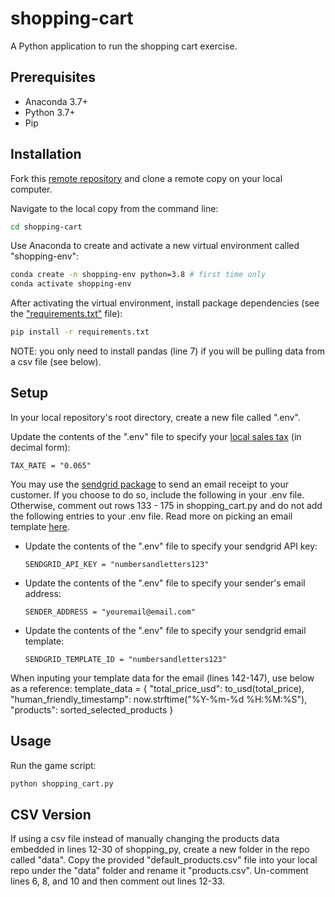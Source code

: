 # shopping-cart

A Python application to run the shopping cart exercise.


## Prerequisites

  + Anaconda 3.7+
  + Python 3.7+
  + Pip

## Installation
Fork this [remote repository](https://github.com/stsikata/shopping-cart.git) and clone a remote copy on your local computer.

Navigate to the local copy from the command line:

```sh
cd shopping-cart
```

Use Anaconda to create and activate a new virtual environment called "shopping-env":

```sh
conda create -n shopping-env python=3.8 # first time only
conda activate shopping-env
```

After activating the virtual environment, install package dependencies (see the ["requirements.txt"](/requirements.txt) file):

```sh
pip install -r requirements.txt
```

NOTE: you only need to install pandas (line 7) if you will be pulling data from a csv file (see below).

## Setup

In your local repository's root directory, create a new file called ".env".

Update the contents of the ".env" file to specify your [local sales tax](https://taxfoundation.org/2021-sales-taxes/) (in decimal form):

    TAX_RATE = "0.065"

You may use the [sendgrid package](https://github.com/prof-rossetti/intro-to-python/blob/main/notes/python/packages/sendgrid.md) to send an email receipt to your customer. If you choose to do so, include the following in your .env file. Otherwise, comment out rows 133 - 175 in shopping_cart.py and do not add the following entries to your .env file. Read more on picking an email template [here](https://github.com/prof-rossetti/intro-to-python/blob/main/notes/python/packages/sendgrid.md#email-templates).

  + Update the contents of the ".env" file to specify your sendgrid API key:
  
        SENDGRID_API_KEY = "numbersandletters123"

  + Update the contents of the ".env" file to specify your sender's email address:

        SENDER_ADDRESS = "youremail@email.com"

  + Update the contents of the ".env" file to specify your sendgrid email template:

        SENDGRID_TEMPLATE_ID = "numbersandletters123"

When inputing your template data for the email (lines 142-147), use below as a reference: 
      template_data = {
          "total_price_usd": to_usd(total_price),
          "human_friendly_timestamp": now.strftime("%Y-%m-%d %H:%M:%S"),
          "products":
              sorted_selected_products
      }

## Usage

Run the game script:

```py
python shopping_cart.py
```

## CSV Version
If using a csv file instead of manually changing the products data embedded in lines 12-30 of shopping_py, create a new folder in the repo called "data". Copy the provided "default_products.csv" file into your local repo under the "data" folder and rename it "products.csv". Un-comment lines 6, 8, and 10 and then comment out lines 12-33.